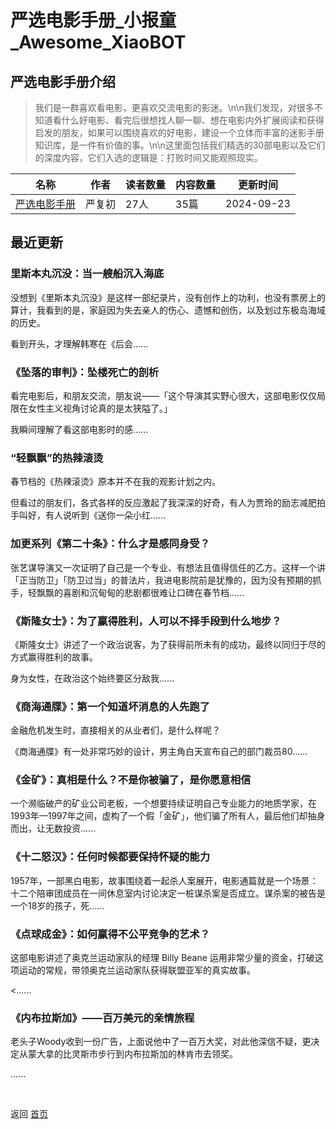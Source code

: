 # 严选电影手册_小报童_Awesome_XiaoBOT

## 严选电影手册介绍
> 我们是一群喜欢看电影，更喜欢交流电影的影迷。\n\n我们发现，对很多不知道看什么好电影、看完后很想找人聊一聊、想在电影内外扩展阅读和获得启发的朋友，如果可以围绕喜欢的好电影，建设一个立体而丰富的迷影手册知识库，是一件有价值的事。\n\n这里面包括我们精选的30部电影以及它们的深度内容，它们入选的逻辑是：打败时间又能观照现实。  
  


|名称|作者|读者数量|内容数量|更新时间|
|---|---|---|---|---|
|[严选电影手册](https://xiaobot.net/p/Zuosiyouxiang?refer=9c3f1c95-a052-465a-9902-f6d75080262a)|严复初|27人|35篇|2024-09-23|

## 最近更新
### 里斯本丸沉没：当一艘船沉入海底

没想到《里斯本丸沉没》是这样一部纪录片，没有创作上的功利，也没有票房上的算计，我看到的是，家庭因为失去亲人的伤心、遗憾和创伤，以及划过东极岛海域的历史。

看到开头，才理解韩寒在《后会......

### 《坠落的审判》：坠楼死亡的剖析

看完电影后，和朋友交流，朋友说——「这个导演其实野心很大，这部电影仅仅局限在女性主义视角讨论真的是太狭隘了。」

我瞬间理解了看这部电影时的感......

### “轻飘飘”的热辣滚烫

春节档的《热辣滚烫》原本并不在我的观影计划之内。

但看过的朋友们，各式各样的反应激起了我深深的好奇，有人为贾玲的励志减肥拍手叫好，有人说听到《送你一朵小红......

### 加更系列《第二十条》：什么才是感同身受？

张艺谋导演又一次证明了自己是一个专业、有想法且值得信任的乙方。这样一个讲「正当防卫」「防卫过当」的普法片，我进电影院前是犹豫的，因为没有预期的抓手，轻飘飘的喜剧和沉甸甸的悲剧都很难让口碑在春节档......

### 《斯隆女士》：为了赢得胜利，人可以不择手段到什么地步？



《斯隆女士》讲述了一个政治说客，为了获得前所未有的成功，最终以同归于尽的方式赢得胜利的故事。

身为女性，在政治这个始终要区分敌我......

### 《商海通牒》：第一个知道坏消息的人先跑了



金融危机发生时，直接相关的从业者们，是什么样呢？



《商海通牒》有一处非常巧妙的设计，男主角白天宣布自己的部门裁员80......

### 《金矿》：真相是什么？不是你被骗了，是你愿意相信

一个濒临破产的矿业公司老板，一个想要持续证明自己专业能力的地质学家，在1993年—1997年之间，虚构了一个假「金矿」，他们骗了所有人，最后他们却抽身而出，让无数投资......

### 《十二怒汉》：任何时候都要保持怀疑的能力

1957年，一部黑白电影，故事围绕着一起杀人案展开，电影通篇就是一个场景：十二个陪审团成员在一间休息室内讨论决定一桩谋杀案是否成立。谋杀案的被告是一个18岁的孩子，死......

### 《点球成金》：如何赢得不公平竞争的艺术？

这部电影讲述了奥克兰运动家队的经理 Billy Beane 运用非常少量的资金，打破这项运动的常规，带领奥克兰运动家队获得联盟亚军的真实故事。

<......

### 《内布拉斯加》——百万美元的亲情旅程



老头子Woody收到一份广告，上面说他中了一百万大奖，对此他深信不疑，更决定从蒙大拿的比灵斯市步行到内布拉斯加的林肯市去领奖。

......


<a href="https://github.com/Reno9527/awesome-xiaobot" style="color: white; text-decoration: none;">awesome-xiaobot</a>

返回 [首页](../README.md)
